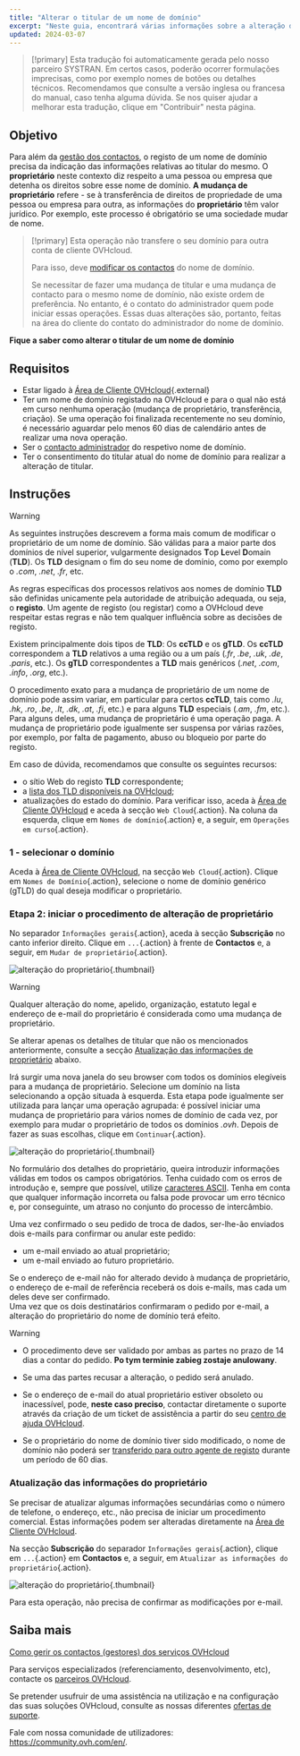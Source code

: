 ```yaml
---
title: "Alterar o titular de um nome de domínio"
excerpt: "Neste guia, encontrará várias informações sobre a alteração de titular de um nome de domínio."
updated: 2024-03-07
---
```


> [!primary]
> Esta tradução foi automaticamente gerada pelo nosso parceiro SYSTRAN. Em certos casos, poderão ocorrer formulações imprecisas, como por exemplo nomes de botões ou detalhes técnicos. Recomendamos que consulte a versão inglesa ou francesa do manual, caso tenha alguma dúvida. Se nos quiser ajudar a melhorar esta tradução, clique em "Contribuir" nesta página.
>

## Objetivo

Para além da [gestão dos contactos](/pages/account_and_service_management/account_information/managing_contacts), o registo de um nome de domínio precisa da indicação das informações relativas ao titular do mesmo. O **proprietário** neste contexto diz respeito a uma pessoa ou empresa que detenha os direitos sobre esse nome de domínio. **A mudança de proprietário** refere - se à transferência de direitos de propriedade de uma pessoa ou empresa para outra, as informações do **proprietário** têm valor jurídico. Por exemplo, este processo é obrigatório se uma sociedade mudar de nome.

> [!primary]
>Esta operação não transfere o seu domínio para outra conta de cliente OVHcloud.
>
>Para isso, deve [modificar os contactos](/pages/account_and_service_management/account_information/managing_contacts) do nome de domínio.
>
> Se necessitar de fazer uma mudança de titular e uma mudança de contacto para o mesmo nome de domínio, não existe ordem de preferência. No entanto, é o contato do administrador quem pode iniciar essas operações. Essas duas alterações são, portanto, feitas na área do cliente do contato do administrador do nome de domínio.

**Fique a saber como alterar o titular de um nome de domínio**

## Requisitos

- Estar ligado à [Área de Cliente OVHcloud](https://www.ovh.com/auth/?action=gotomanager&from=https://www.ovh.pt/&ovhSubsidiary=pt){.external}
- Ter um nome de domínio registado na OVHcloud e para o qual não está em curso nenhuma operação (mudança de proprietário, transferência, criação). Se uma operação foi finalizada recentemente no seu domínio, é necessário aguardar pelo menos 60 dias de calendário antes de realizar uma nova operação.
- Ser o [contacto administrador](/pages/account_and_service_management/account_information/managing_contacts) do respetivo nome de domínio.
- Ter o consentimento do titular atual do nome de domínio para realizar a alteração de titular.

## Instruções

> [!warning]
>
> As seguintes instruções descrevem a forma mais comum de modificar o proprietário de um nome de domínio. São válidas para a maior parte dos domínios de nível superior, vulgarmente designados **T**op **L**evel **D**omain (**TLD**). 
>Os **TLD** designam o fim do seu nome de domínio, como por exemplo o *.com*, *.net*, *.fr*, etc.
>
> As regras específicas dos processos relativos aos nomes de domínio **TLD** são definidas unicamente pela autoridade de atribuição adequada, ou seja, o **registo**. Um agente de registo (ou registar) como a OVHcloud deve respeitar estas regras e não tem qualquer influência sobre as decisões de registo.
>
> Existem principalmente dois tipos de **TLD**: Os **ccTLD** e os **gTLD**. Os **ccTLD** correspondem a **TLD** relativos a uma região ou a um país (*.fr*, *.be*, *.uk*, *.de*, *.paris*, etc.). Os **gTLD** correspondentes a **TLD** mais genéricos (*.net*, *.com*, *.info*, *.org*, etc.).
>
> O procedimento exato para a mudança de proprietário de um nome de domínio pode assim variar, em particular para certos **ccTLD**, tais como *.lu*, *.hk*, *.ro*, *.be*, *.lt*, *.dk*, *.at*, *.fi*, etc.) e para alguns **TLD** especiais (*.am*, *.fm*, etc.). Para alguns deles, uma mudança de proprietário é uma operação paga. A mudança de proprietário pode igualmente ser suspensa por várias razões, por exemplo, por falta de pagamento, abuso ou bloqueio por parte do registo. 
>
> Em caso de dúvida, recomendamos que consulte os seguintes recursos:
>
> - o sítio Web do registo **TLD** correspondente;
> - a [lista dos TLD disponíveis na OVHcloud](https://www.ovhcloud.com/pt/domains/tld/);
> - atualizações do estado do domínio. Para verificar isso, aceda à [Área de Cliente OVHcloud](https://www.ovh.com/auth/?action=gotomanager&from=https://www.ovh.pt/&ovhSubsidiary=pt) e aceda à secção `Web Cloud`{.action}. Na coluna da esquerda, clique em `Nomes de domínio`{.action} e, a seguir, em `Operações em curso`{.action}.
>

### 1 - selecionar o domínio

Aceda à [Área de Cliente OVHcloud](https://www.ovh.com/auth/?action=gotomanager&from=https://www.ovh.pt/&ovhSubsidiary=pt), na secção `Web Cloud`{.action}. Clique em `Nomes de Domínio`{.action}, selecione o nome de domínio genérico (gTLD) do qual deseja modificar o proprietário.

### Etapa 2: iniciar o procedimento de alteração de proprietário

No separador `Informações gerais`{.action}, aceda à secção **Subscrição** no canto inferior direito. Clique em `...`{.action} à frente de **Contactos** e, a seguir, em `Mudar de proprietário`{.action}.

![alteração do proprietário](images/change-domain-name-holder.png){.thumbnail}

> [!warning]
>
> Qualquer alteração do nome, apelido, organização, estatuto legal e endereço de e-mail do proprietário é considerada como uma mudança de proprietário.
>
> Se alterar apenas os detalhes de titular que não os mencionados anteriormente, consulte a secção [Atualização das informações de proprietário](#updateownerinformation) abaixo.
>

Irá surgir uma nova janela do seu browser com todos os domínios elegíveis para a mudança de proprietário. Selecione um domínio na lista selecionando a opção situada à esquerda. Esta etapa pode igualmente ser utilizada para lançar uma operação agrupada: é possível iniciar uma mudança de proprietário para vários nomes de domínio de cada vez, por exemplo para mudar o proprietário de todos os domínios *.ovh*. Depois de fazer as suas escolhas, clique em `Continuar`{.action}.

![alteração do proprietário](images/available-domains.png){.thumbnail}

No formulário dos detalhes do proprietário, queira introduzir informações válidas em todos os campos obrigatórios. Tenha cuidado com os erros de introdução e, sempre que possível, utilize [caracteres ASCII](http://facweb.cs.depaul.edu/sjost/it212/documents/ascii-pr.htm). Tenha em conta que qualquer informação incorreta ou falsa pode provocar um erro técnico e, por conseguinte, um atraso no conjunto do processo de intercâmbio.

Uma vez confirmado o seu pedido de troca de dados, ser-lhe-ão enviados dois e-mails para confirmar ou anular este pedido:

- um e-mail enviado ao atual proprietário;
- um e-mail enviado ao futuro proprietário.

Se o endereço de e-mail não for alterado devido à mudança de proprietário, o endereço de e-mail de referência receberá os dois e-mails, mas cada um deles deve ser confirmado.
<br>Uma vez que os dois destinatários confirmaram o pedido por e-mail, a alteração do proprietário do nome de domínio terá efeito.

> [!warning]
>
> - O procedimento deve ser validado por ambas as partes no prazo de 14 dias a contar do pedido. **Po tym terminie zabieg zostaje anulowany**.
>
> - Se uma das partes recusar a alteração, o pedido será anulado.
>
> - Se o endereço de e-mail do atual proprietário estiver obsoleto ou inacessível, pode, **neste caso preciso**, contactar diretamente o suporte através da criação de um ticket de assistência a partir do seu [centro de ajuda OVHcloud](https://help.ovhcloud.com/csm?id=csm_get_help).
>
> - Se o proprietário do nome de domínio tiver sido modificado, o nome de domínio não poderá ser [transferido para outro agente de registo](/pages/web_cloud/domains/transfer_outgoing_domain) durante um período de 60 dias.

### Atualização das informações do proprietário <a name="updateownerinformation"></a>

Se precisar de atualizar algumas informações secundárias como o número de telefone, o endereço, etc., não precisa de iniciar um procedimento comercial. Estas informações podem ser alteradas diretamente na [Área de Cliente OVHcloud](https://www.ovh.com/auth/?action=gotomanager&from=https://www.ovh.pt/&ovhSubsidiary=pt).

Na secção **Subscrição** do separador `Informações gerais`{.action}, clique em `...`{.action} em **Contactos** e, a seguir, em `Atualizar as informações do proprietário`{.action}.

![alteração do proprietário](images/refresh-owner-information.png){.thumbnail}

Para esta operação, não precisa de confirmar as modificações por e-mail.

## Saiba mais

[Como gerir os contactos (gestores) dos serviços OVHcloud](/pages/account_and_service_management/account_information/managing_contacts)

Para serviços especializados (referenciamento, desenvolvimento, etc), contacte os [parceiros OVHcloud](https://partner.ovhcloud.com/pt/directory/).

Se pretender usufruir de uma assistência na utilização e na configuração das suas soluções OVHcloud, consulte as nossas diferentes [ofertas de suporte](https://www.ovhcloud.com/pt/support-levels/).

Fale com nossa comunidade de utilizadores: <https://community.ovh.com/en/>. 
